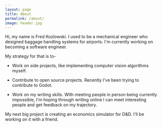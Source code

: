 ```yaml
---
layout: page
title: About
permalink: /about/
image: header.jpg
---
```


Hi, my name is Fred Kozlowski. I used to be a mechanical engineer who designed baggage handling systems for airports. I'm currently working on becoming a software engineer. 

My strategy for that is to-

* Work on side projects, like implementing computer vision algorithms myself.

* Contribute to open source projects. Recently I've been trying to contribute to Godot.

* Work on my writing skills. With meeting people in person being currently impossible, I'm hoping through writing online I can meet interesting people and get feedback on my trajectory.

My next big project is creating an economics simulator for D&D. I'll be working on it with a friend.

